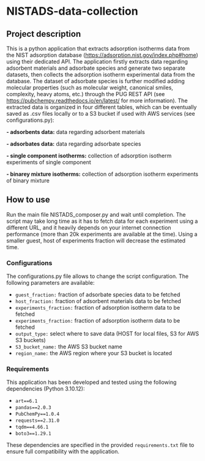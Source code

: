 # NISTADS-data-collection

## Project description
This is a python application that extracts adsorption isotherms data from the NIST adsorption database (https://adsorption.nist.gov/index.php#home) using their dedicated API. The application firstly extracts data regarding adsorbent materials and adsorbate species and generate two separate datasets, then collects the adsorption isotherm experimental data from the database. The dataset of adsorbate species is further modified adding molecular properties (such as molecular weight, canonical smiles, complexity, heavy atoms, etc.) through the PUG REST API (see https://pubchempy.readthedocs.io/en/latest/ for more information). The extracted data is organized in four different tables, which can be eventually saved as .csv files locally or to a S3 bucket if used with AWS services (see configurations.py):

**- adsorbents data:** data regarding adsorbent materials 

**- adsorbates data:** data regarding adsorbate species

**- single component isotherms:** collection of adsorption isotherm experiments of single component

**- binarey mixture isotherms:** collection of adsorption isotherm experiments of binary mixture

## How to use
Run the main file NISTADS_composer.py and wait until completion. The script may take long time as it has to fetch data for each experiment using a different URL, and it heavily depends on your internet connection performance (more than 20k experiments are available at the time). Using a smaller guest, host of experiments fraction will decrease the estimated time.

### Configurations
The configurations.py file allows to change the script configuration. The following parameters are available:

- `guest_fraction:` fraction of adsorbate species data to be fetched
- `host_fraction:` fraction of adsorbent materials data to be fetched
- `experiments_fraction:` fraction of adsorption isotherm data to be fetched
- `experiments_fraction:` fraction of adsorption isotherm data to be fetched
- `output_type:` select where to save data (HOST for local files, S3 for AWS S3 buckets)
- `S3_bucket_name:` the AWS S3 bucket name
- `region_name:` the AWS region where your S3 bucket is located

### Requirements
This application has been developed and tested using the following dependencies (Python 3.10.12):

- `art==6.1`
- `pandas==2.0.3`
- `PubChemPy==1.0.4`
- `requests==2.31.0`
- `tqdm==4.66.1`
- `boto3==1.29.1`

These dependencies are specified in the provided `requirements.txt` file to ensure full compatibility with the application. 

